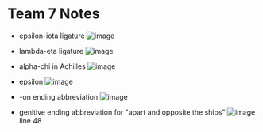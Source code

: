 # Team 7 Notes

- epsilon-iota ligature ![image](http://www.homermultitext.org/iipsrv?OBJ=IIP,1.0&FIF=/project/homer/pyramidal/deepzoom/hmt/e4img/2017a/e4_547.tif&RGN=0.1406,0.2128,0.01389,0.01736&wID=250&CVT=JPEG)

- lambda-eta ligature ![image](http://www.homermultitext.org/iipsrv?OBJ=IIP,1.0&FIF=/project/homer/pyramidal/deepzoom/hmt/e4img/2017a/e4_547.tif&RGN=0.2473,0.2136,0.02505,0.01472&wID=250&CVT=JPEG)

- alpha-chi in Achilles ![image](http://www.homermultitext.org/iipsrv?OBJ=IIP,1.0&FIF=/project/homer/pyramidal/deepzoom/hmt/e4img/2017a/e4_547.tif&RGN=0.3380,0.2111,0.02108,0.01802&wID=250&CVT=JPEG)

- epsilon ![image](http://www.homermultitext.org/iipsrv?OBJ=IIP,1.0&FIF=/project/homer/pyramidal/deepzoom/hmt/e4img/2017a/e4_239.tif&RGN=0.1969,0.3537,0.01438,0.01455&wID=250&CVT=JPEG)

- -on ending abbreviation ![image](http://www.homermultitext.org/iipsrv?OBJ=IIP,1.0&FIF=/project/homer/pyramidal/deepzoom/hmt/e4img/2017a/e4_239.tif&RGN=0.3576,0.3896,0.01984,0.007606&wID=250&CVT=JPEG)

- genitive ending abbreviation for "apart and opposite the ships" ![image](http://www.homermultitext.org/iipsrv?OBJ=IIP,1.0&FIF=/project/homer/pyramidal/deepzoom/hmt/e4img/2017a/e4_239.tif&RGN=0.3269,0.4175,0.02307,0.01769&wID=250&CVT=JPEG) line 48

